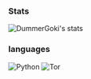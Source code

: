 
### Stats
![DummerGoki's stats](https://github-readme-stats.vercel.app/api?username=DummerGoki&show_icons=false&theme=synthwave)
### languages
<img alt="Python" src="https://img.shields.io/badge/python-3670A0?style=for-the-badge&logo=python&logoColor=fd2969&color=5c0e26"/>
<img alt="Tor" src="https://img.shields.io/badge/Tor-7D4698?style=for-the-badge&logo=Tor-Browser&logoColor=f88d46&color=9c582b"/>
